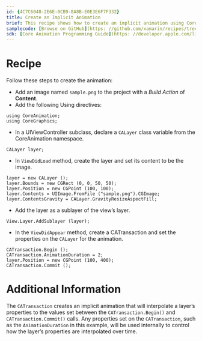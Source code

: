 ```yaml
---
id: {4C7C6048-2E6E-0CB9-8A8B-E0E3E6F7F332}  
title: Create an Implicit Animation  
brief: This recipe shows how to create an implicit animation using Core Animation.  
samplecode: [Browse on GitHub](https: //github.com/xamarin/recipes/tree/master/ios/animation/coreanimation/create_an_implicit_animation)  
sdk: [Core Animation Programming Guide](https: //developer.apple.com/library/ios/#documentation/Cocoa/Conceptual/CoreAnimation_guide/Introduction/Introduction.html)  
---
```


<a name="Recipe" class="injected"></a>


# Recipe

Follow these steps to create the animation: 

-  Add an image named `sample.png` to the project with a *Build Action* of **Content**.
- Add the following Using directives: 

```
using CoreAnimation;
using CoreGraphics;
```

-  In a UIViewController subclass, declare a `CALayer` class variable from the CoreAnimation namespace.


```
CALayer layer;
```

-  In `ViewDidLoad` method, create the layer and set its content to be the image.


```
layer = new CALayer ();
layer.Bounds = new CGRect (0, 0, 50, 50);
layer.Position = new CGPoint (100, 100);
layer.Contents = UIImage.FromFile ("sample.png").CGImage;
layer.ContentsGravity = CALayer.GravityResizeAspectFill;
```

-  Add the layer as a sublayer of the view’s layer.


```
View.Layer.AddSublayer (layer);
```

-  In the `ViewDidAppear` method, create a CATransaction and set the properties on the `CALayer` for the animation.


```
CATransaction.Begin ();
CATransaction.AnimationDuration = 2;
layer.Position = new CGPoint (100, 400);
CATransaction.Commit ();
```

 <a name="Additional_Information" class="injected"></a>


# Additional Information

The `CATransaction` creates an implicit animation that will interpolate a
layer’s properties to the values set between the `CATransaction.Begin()` and
`CATransaction.Commit()` calls. Any properties set on the `CATransaction`, such as the
`AnimationDuration` in this example, will be used internally to control how the
layer’s properties are interpolated over time.